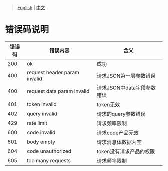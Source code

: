 > [English](./error_code_description.md) | [中文](./error_code_description_cn.md)

# 错误码说明

| 错误码 | 错误内容                      | 含义 |
| ------ | ---------------------------- | ---------------------------- |
| 200    | ok                           | 成功 |
| 400    | request header param invalid | 请求JSON第一层参数错误 |
| 400    | request data param invalid   | 请求JSON中data字段参数错误 |
| 401    | token invalid                | token无效 |
| 402    | query invalid                | 请求的query参数错误 |
| 429    | rate limit                   | 请求频率限制 |
| 600    | code invalid                 | 请求code产品无效 |
| 601    | body empty                   | 请求消息体数据为空 |
| 604    | code unauthorized            | token没有请求产品的权限 |
| 605    | too many requests            | 请求频率限制 |